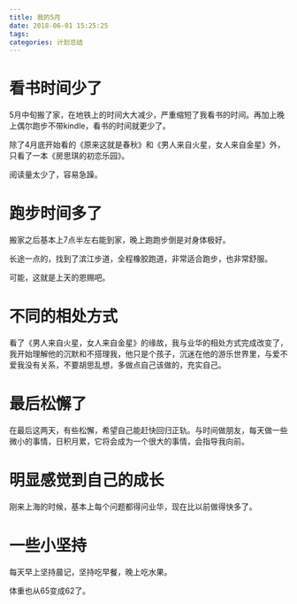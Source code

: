 ```yaml
---
title: 我的5月
date: 2018-06-01 15:25:25
tags:
categories: 计划总结
---
```


# 看书时间少了

5月中旬搬了家，在地铁上的时间大大减少，严重缩短了我看书的时间。再加上晚上偶尔跑步不带kindle，看书的时间就更少了。

除了4月底开始看的《原来这就是春秋》和《男人来自火星，女人来自金星》外，只看了一本《房思琪的初恋乐园》。

阅读量太少了，容易急躁。

# 跑步时间多了

搬家之后基本上7点半左右能到家，晚上跑跑步倒是对身体极好。

长途一点的，找到了滨江步道，全程橡胶跑道，非常适合跑步，也非常舒服。

可能，这就是上天的恩赐吧。

# 不同的相处方式 

看了《男人来自火星，女人来自金星》的缘故，我与业华的相处方式完成改变了，我开始理解他的沉默和不搭理我，他只是个孩子，沉迷在他的游乐世界里，与爱不爱我没有关系，不要胡思乱想，多做点自己该做的，充实自己。

# 最后松懈了

在最后这两天，有些松懈，希望自己能赶快回归正轨。与时间做朋友，每天做一些微小的事情，日积月累，它将会成为一个很大的事情，会指导我向前。

# 明显感觉到自己的成长

刚来上海的时候，基本上每个问题都得问业华，现在比以前做得快多了。

# 一些小坚持

每天早上坚持晨记，坚持吃早餐，晚上吃水果。

体重也从65变成62了。